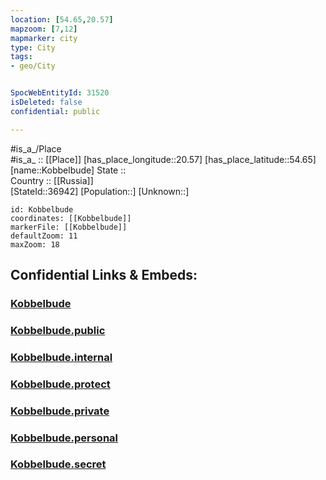 ```yaml
---
location: [54.65,20.57] 
mapzoom: [7,12] 
mapmarker: city 
type: City
tags:
- geo/City


SpocWebEntityId: 31520
isDeleted: false
confidential: public

---
```

#is_a_/Place  
#is_a_ :: [[Place]] 
[has_place_longitude::20.57] 
[has_place_latitude::54.65] 
[name::Kobbelbude] 
State ::  
Country :: [[Russia]]  
[StateId::36942] 
[Population::] 
[Unknown::] 


```leaflet
id: Kobbelbude
coordinates: [[Kobbelbude]] 
markerFile: [[Kobbelbude]] 
defaultZoom: 11 
maxZoom: 18
```


## Confidential Links & Embeds: 

### [Kobbelbude](/_Standards/Earth/Continent/Europe/Europe~East/Russia/Russia~NorthWest/Kaliningrad~Oblast/City/Kobbelbude.md) 

### [Kobbelbude.public](/_public/Earth/Continent/Europe/Europe~East/Russia/Russia~NorthWest/Kaliningrad~Oblast/City/Kobbelbude.public.md) 

### [Kobbelbude.internal](/_internal/Earth/Continent/Europe/Europe~East/Russia/Russia~NorthWest/Kaliningrad~Oblast/City/Kobbelbude.internal.md) 

### [Kobbelbude.protect](/_protect/Earth/Continent/Europe/Europe~East/Russia/Russia~NorthWest/Kaliningrad~Oblast/City/Kobbelbude.protect.md) 

### [Kobbelbude.private](/_private/Earth/Continent/Europe/Europe~East/Russia/Russia~NorthWest/Kaliningrad~Oblast/City/Kobbelbude.private.md) 

### [Kobbelbude.personal](/_personal/Earth/Continent/Europe/Europe~East/Russia/Russia~NorthWest/Kaliningrad~Oblast/City/Kobbelbude.personal.md) 

### [Kobbelbude.secret](/_secret/Earth/Continent/Europe/Europe~East/Russia/Russia~NorthWest/Kaliningrad~Oblast/City/Kobbelbude.secret.md)

